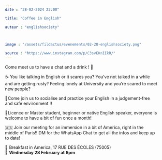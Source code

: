 ```yaml
---
date : "28-02-2024 23:00"

title: "Coffee in English"

auteur : "englishsociety"

 

image : "/assets/fildactus/evenements/02-28-englishsociety.png"

source : "https://www.instagram.com/p/C3svEKnIIkR/"
---
```


Come meet us to have a chat and a drink ! 🤩

☕️ You like talking in English or it scares you? You’ve not talked in a while and are getting rusty? Feeling lonely at University and you’re scared to meet new people?

🧃Come join us to socialise and practice your English in a judgement-free and safe environment !!

🍹Licence or Master student, beginner or native English speaker, everyone is welcome to have a bit of fun once a month!

🇺🇸 Join our meeting for an immersion in a bit of America, right in the middle of Paris!! DM for the WhatsApp Chat to get all the infos and keep up to date!

📍 Breakfast in America, 17 RUE DES ÉCOLES (75005)  
📅 __Wednesday 28 February at 6pm__

